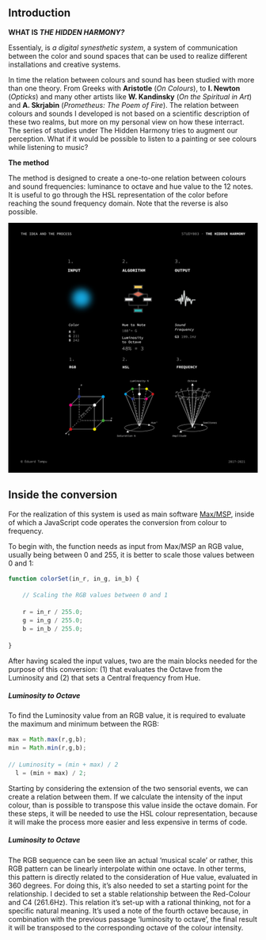 ## Introduction

**WHAT IS *THE HIDDEN HARMONY?*** 

Essentialy, is *a digital synesthetic system*, a system of communication between the color and sound spaces that can be used to realize different installations and creative systems.

In time the relation between colours and sound has been studied with more than one theory. From Greeks with **Aristotle** (*On Colours*), to **I. Newton** (*Opticks*) and many other artists like **W. Kandinsky** (*On the Spiritual in Art*) and **A. Skrjabin** (*Prometheus: The Poem of Fire*). The relation between colours and sounds I developed is not based on a scientific description of these two realms, but more on my personal view on how these interract. The series of studies under The Hidden Harmony tries to augment our perception. What if it would be possible to listen to a painting or see colours while listening to music?

**The method** 

The method is designed to create a one-to-one relation between colours and sound frequencies: luminance to octave and hue value to the 12 notes. It is useful to go through the HSL representation of the color before reaching the sound frequency domain. Note that the reverse is also possible.

<p  align="center">
<img src="img/003_idea_and_process.png" width="800">
</p>


## Inside the conversion

For the realization of this system is used as main software [Max/MSP](https://cycling74.com/products/max), inside of which a JavaScript code operates the conversion from colour to frequency. 

To begin with, the function needs as input from Max/MSP an RGB value, usually being between 0 and 255, it is better to scale those values between 0 and 1:
```JavaScript
function colorSet(in_r, in_g, in_b) {
	
	// Scaling the RGB values between 0 and 1

	r = in_r / 255.0;
	g = in_g / 255.0;
	b = in_b / 255.0;
  
}
```

After having scaled the input values, two are the main blocks needed for the purpose of this conversion: (1) that evaluates the Octave from the Luminosity and (2) that sets a Central frequency from Hue.

##### Luminosity to Octave
To find the Luminosity value from an RGB value, it is required to evaluate the maximum and minimum between the RGB: 
```JavaScript 
max = Math.max(r,g,b);	
min = Math.min(r,g,b);

// Luminosity = (min + max) / 2 
  l = (min + max) / 2;
```

Starting by considering the extension of the two sensorial events, we can create a relation between them. If we calculate the intensity of the input colour, than is possible to transpose this value inside the octave domain. For these steps, it will be needed to use the HSL colour representation, because it will make the process more easier and less expensive in terms of code.	


##### Luminosity to Octave
The RGB sequence can be seen like an actual ‘musical scale’ or rather, this RGB pattern can be linearly interpolate within one octave. In other terms, this  pattern is directly related to the consideration of Hue value, evaluated in 360 degrees. For doing this, it’s also needed to set a starting point for the relationship. I decided to set a stable relationship between the Red-Colour and C4 (261.6Hz). This relation it’s set-up with a rational thinking, not for a specific natural meaning. It’s used a note of the fourth octave because, in combination with the previous passage ‘luminosity to octave’, the final result it will be transposed to the corresponding octave of the colour intensity. 	

